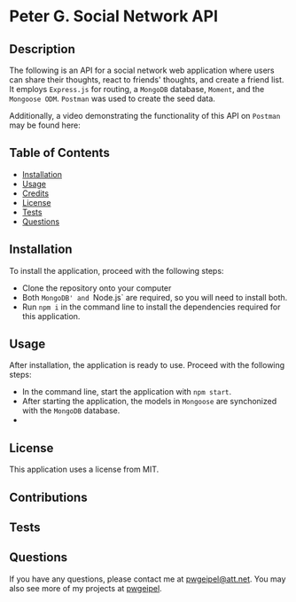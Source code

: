 # Peter G. Social Network API

## Description

The following is an API for a social network web application where users can share their thoughts, react to friends' thoughts, and create a friend list.  It employs `Express.js` for routing, a `MongoDB` database, `Moment`, and the `Mongoose ODM`.  `Postman` was used to create the seed data.

Additionally, a video demonstrating the functionality of this API on `Postman` may be found here:


## Table of Contents

  * [Installation](#installation)
  * [Usage](#usage)
  * [Credits](#credits)
  * [License](#license)
  * [Tests](#tests)
  * [Questions](#questions)

## Installation

To install the application, proceed with the following steps:
- Clone the repository onto your computer
- Both `MongoDB' and `Node.js` are required, so you will need to install both.
- Run `npm i` in the command line to install the dependencies required for this application.

## Usage

After installation, the application is ready to use.  Proceed with the following steps:
- In the command line, start the application with `npm start`.
- After starting the application, the models in `Mongoose` are synchonized with the `MongoDB` database.
- 



## License

This application uses a license from MIT.

## Contributions

## Tests

## Questions

If you have any questions, please contact me at pwgeipel@att.net.  You may also see more of my projects at [pwgeipel](https://github.com/pwgeipel/).